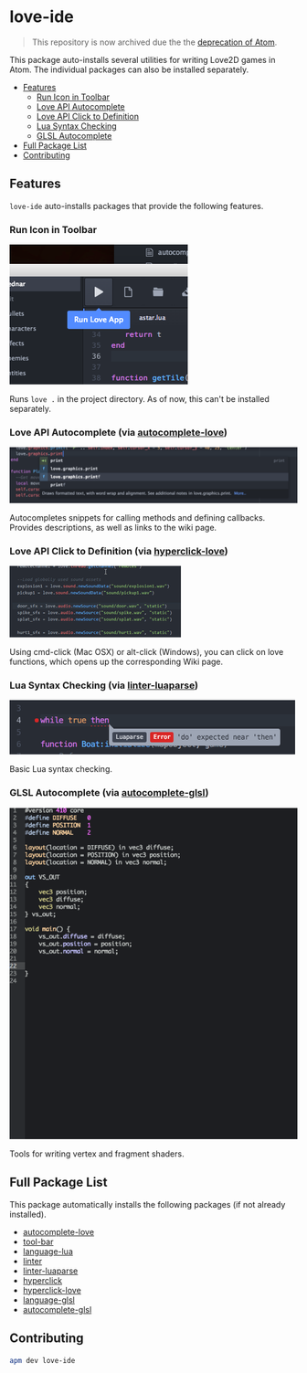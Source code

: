 # love-ide

> This repository is now archived due the the [deprecation of Atom](https://github.blog/2022-06-08-sunsetting-atom/).

This package auto-installs several utilities for writing Love2D games in Atom. The individual packages can also be installed separately.

- [Features](#features)
  - [Run Icon in Toolbar](#run-icon-in-toolbar)
  - [Love API Autocomplete](#love-api-autocomplete-via-autocomplete-lovehttpsatomiopackagesautocomplete-love)
  - [Love API Click to Definition](#love-api-click-to-definition-via-hyperclick-lovehttpsatomiopackageshyperclick-love)
  - [Lua Syntax Checking](#lua-syntax-checking-via-linter-luaparsehttpsatomiopackageslinter-luaparse)
  - [GLSL Autocomplete](#glsl-autocomplete-via-autocomplete-glslhttpsatomiopackagesautocomplete-glsl)
- [Full Package List](#full-package-list)
- [Contributing](#contributing)

## Features
`love-ide` auto-installs packages that provide the following features.

### Run Icon in Toolbar
![](./screenshots/run.png)

Runs `love .` in the project directory. As of now, this can't be installed separately.

### Love API Autocomplete (via [autocomplete-love](https://atom.io/packages/autocomplete-love))
![](./screenshots/autocomplete.png)

Autocompletes snippets for calling methods and defining callbacks. Provides descriptions, as well as links to the wiki page.

### Love API Click to Definition (via [hyperclick-love](https://atom.io/packages/hyperclick-love))
![](./screenshots/clicktodef.gif)

Using cmd-click (Mac OSX) or alt-click (Windows), you can click on love functions, which opens up the corresponding Wiki page.

### Lua Syntax Checking (via [linter-luaparse](https://atom.io/packages/linter-luaparse))
![](./screenshots/linter.png)

Basic Lua syntax checking.

### GLSL Autocomplete (via [autocomplete-glsl](https://atom.io/packages/autocomplete-glsl))

![Imgur](./screenshots/glsl.gif)

Tools for writing vertex and fragment shaders.

## Full Package List
This package automatically installs the following packages (if not already installed).
  - [autocomplete-love](https://atom.io/packages/autocomplete-love)
  - [tool-bar](https://atom.io/packages/tool-bar)
  - [language-lua](https://atom.io/packages/language-lua)
  - [linter](https://atom.io/packages/linter)
  - [linter-luaparse](https://atom.io/packages/linter-luaparse)
  - [hyperclick](https://atom.io/packages/hyperclick)
  - [hyperclick-love](https://atom.io/packages/hyperclick-love)
  - [language-glsl](https://atom.io/packages/language-glsl)
  - [autocomplete-glsl](https://atom.io/packages/autocomplete-glsl)

## Contributing
```bash
apm dev love-ide
```
